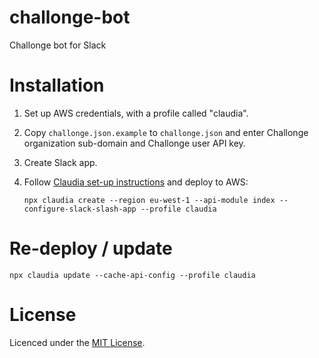 # challonge-bot

Challonge bot for Slack


# Installation

1. Set up AWS credentials, with a profile called "claudia".

2. Copy `challonge.json.example` to `challonge.json` and enter Challonge organization sub-domain and Challonge user API key.

3. Create Slack app.

4. Follow [Claudia set-up instructions](https://claudiajs.com/tutorials/installing.html) and deploy to AWS:
   ```
   npx claudia create --region eu-west-1 --api-module index --configure-slack-slash-app --profile claudia
   ```

# Re-deploy / update

```
npx claudia update --cache-api-config --profile claudia
```


# License

Licenced under the [MIT License](LICENSE).
